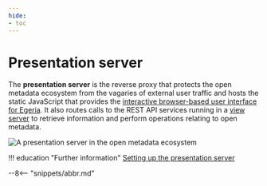 ```yaml
---
hide:
- toc
---
```


<!-- SPDX-License-Identifier: CC-BY-4.0 -->
<!-- Copyright Contributors to the Egeria project. -->

# Presentation server

The **presentation server** is the reverse proxy that protects the open metadata ecosystem from the vagaries of external user traffic and hosts the static JavaScript that provides the [interactive browser-based user interface for Egeria](/user-interfaces/general/overview). It also routes calls to the REST API services running in a [view server](/concepts/view-server) to retrieve information and perform operations relating to open metadata.

![A presentation server in the open metadata ecosystem](../../site/docs/concepts/view-server.svg)

!!! education "Further information"
    [Setting up the presentation server](/guides/admin/user-interfaces/configuring-the-presentation-server)

--8<-- "snippets/abbr.md"

